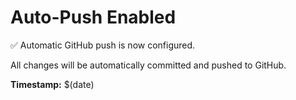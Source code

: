 # Auto-Push Enabled

✅ Automatic GitHub push is now configured.

All changes will be automatically committed and pushed to GitHub.

**Timestamp:** $(date)
